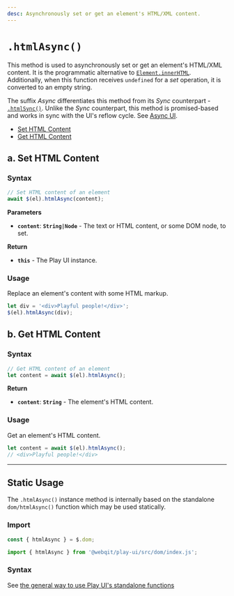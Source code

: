 ```yaml
---
desc: Asynchronously set or get an element's HTML/XML content.
---
```

# `.htmlAsync()`

This method is used to asynchronously set or get an element's HTML/XML content. It is the programmatic alternative to [`Element.innerHTML`](https://developer.mozilla.org/en-US/docs/Web/API/Element/innerHTML). Additionally, when this function receives `undefined` for a *set* operation, it is converted to an empty string.

The suffix *Async* differentiates this method from its *Sync* counterpart - [`.htmlSync()`](../htmlsync). Unlike the *Sync* counterpart, this method is promised-based and works in sync with the UI's reflow cycle. See [Async UI](../../concepts#async-ui).

+ [Set HTML Content](#a-set-html-content)
+ [Get HTML Content](#b-get-html-content)

## a. Set HTML Content

### Syntax

```js
// Set HTML content of an element
await $(el).htmlAsync(content);
```

**Parameters**

+ **`content`**: **`String|Node`** - The text or HTML content, or some DOM node, to set.

**Return**

+ **`this`** - The Play UI instance.

### Usage

Replace an element's content with some HTML markup.

```js
let div = '<div>Playful people!</div>';
$(el).htmlAsync(div);
```

## b. Get HTML Content

### Syntax

```js
// Get HTML content of an element
let content = await $(el).htmlAsync();
```

**Return**

+ **`content`**: **`String`** - The element's HTML content.

### Usage

Get an element's HTML content.

```js
let content = await $(el).htmlAsync();
// <div>Playful people!</div>
```

------

## Static Usage

The `.htmlAsync()` instance method is internally based on the standalone `dom/htmlAsync()` function which may be used statically.

### Import

```js
const { htmlAsync } = $.dom;
```
```js
import { htmlAsync } from '@webqit/play-ui/src/dom/index.js';
```

### Syntax

See [the general way to use Play UI's standalone functions](../../../overview#use-as-descrete-utilities)
